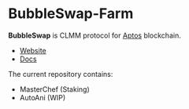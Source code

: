 # BubbleSwap-Farm

**BubbleSwap** is CLMM protocol for [Aptos](https://www.aptos.com/) blockchain. 

* [Website](https://bubbleswap.co)
* [Docs](https://docs.bubbleswap.co)

The current repository contains: 

* MasterChef (Staking)
* AutoAni (WIP)
